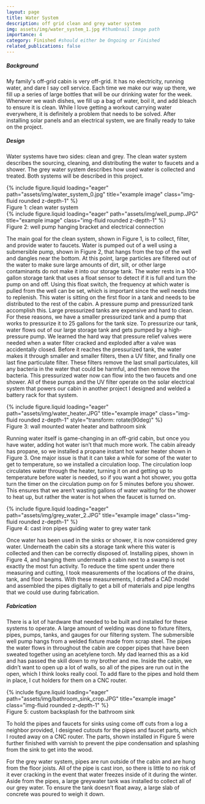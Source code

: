 ```yaml
---
layout: page
title: Water System
description: off grid clean and grey water system
img: assets/img/water_system_1.jpg #thumbnail image path
importance: 4
category: Finished #should either be Ongoing or Finished
related_publications: false
---
```


<div class="row">
    <div class="col-12">
        <h5><strong>Background</strong></h5>
    </div>
</div>

My family's off-grid cabin is very off-grid. It has no electricity, running water, and dare I say cell service. Each time we make our way up there, we fill up a series of large bottles that will be our drinking water for the week. Whenever we wash dishes, we fill up a bag of water, boil it, and add bleach to ensure it is clean. While I love getting a workout carrying water everywhere, it is definitely a problem that needs to be solved. After installing solar panels and an electrical system, we are finally ready to take on the project.

<div class="row">
    <div class="col-12">
        <h5><strong>Design</strong></h5>
    </div>
</div>

Water systems have two sides: clean and grey. The clean water system describes the sourcing, cleaning, and distributing the water to faucets and a shower. The grey water system describes how used water is collected and treated. Both systems will be described in this project.

<div class="row">
    <div class="col-sm mt-3 mt-md-0">
        {% include figure.liquid loading="eager" path="assets/img/water_system_0.jpg" title="example image" class="img-fluid rounded z-depth-1" %}
    </div>
</div>
<div class="caption">
    Figure 1: clean water system
</div>

<div class="row">
    <div class="col-sm mt-3 mt-md-0">
        {% include figure.liquid loading="eager" path="assets/img/well_pump.JPG" title="example image" class="img-fluid rounded z-depth-1" %}
    </div>
</div>
<div class="caption">
    Figure 2: well pump hanging bracket and electrical connection
</div>

The main goal for the clean system, shown in Figure 1, is to collect, filter, and provide water to faucets. Water is pumped out of a well using a submersible pump, shown in Figure 2, that hangs from the top of the well and dangles near the bottom. At this point, large particles are filtered out of the water to make sure large amounts of dirt, silt, or other large contaminants do not make it into our storage tank. The water rests in a 100-gallon storage tank that uses a float sensor to detect if it is full and turn the pump on and off. Using this float switch, the frequency at which water is pulled from the well can be set, which is important since the well needs time to replenish. This water is sitting on the first floor in a tank and needs to be distributed to the rest of the cabin. A pressure pump and pressurized tank accomplish this. Large pressurized tanks are expensive and hard to clean. For these reasons, we have a smaller pressurized tank and a pump that works to pressurize it to 25 gallons for the tank size. To pressurize our tank, water flows out of our large storage tank and gets pumped by a high-pressure pump. We learned the hard way that pressure relief valves were needed when a water filter cracked and exploded after a valve was accidentally closed. Before it reaches the pressurized tank, the water makes it through smaller and smaller filters, then a UV filter, and finally one last fine particulate filter. These filters remove the last small particulates, kill any bacteria in the water that could be harmful, and then remove the bacteria. This pressurized water now can flow into the two faucets and one shower. All of these pumps and the UV filter operate on the solar electrical system that powers our cabin in another project I designed and welded a battery rack for that system.

<div class="row">
    <div class="col-sm mt-3 mt-md-0">
        {% include figure.liquid loading="eager" path="assets/img/water_heater.JPG" title="example image" class="img-fluid rounded z-depth-1" style="transform: rotate(90deg)" %}
    </div>
</div>
<div class="caption">
    Figure 3: wall mounted water heater and bathroom sink
</div>

Running water itself is game-changing in an off-grid cabin, but once you have water, adding hot water isn’t that much more work. The cabin already has propane, so we installed a propane instant hot water heater shown in Figure 3. One major issue is that it can take a while for some of the water to get to temperature, so we installed a circulation loop. The circulation loop circulates water through the heater, turning it on and getting up to temperature before water is needed, so if you want a hot shower, you gotta turn the timer on the circulation pump on for 5 minutes before you shower. This ensures that we aren’t wasting gallons of water waiting for the shower to heat up, but rather the water is hot when the faucet is turned on.

<div class="row">
    <div class="col-sm mt-3 mt-md-0">
        {% include figure.liquid loading="eager" path="assets/img/grey_water_2.JPG" title="example image" class="img-fluid rounded z-depth-1" %}
    </div>
</div>
<div class="caption">
    Figure 4: cast iron pipes guiding water to grey water tank
</div>

Once water has been used in the sinks or shower, it is now considered grey water. Underneath the cabin sits a storage tank where this water is collected and then can be correctly disposed of. Installing pipes, shown in Figure 4, and hanging them underneath a cabin next to a swamp is not exactly the most fun activity. To reduce the time spent under there measuring and cutting, I took measurements of the locations of the drains, tank, and floor beams. With these measurements, I drafted a CAD model and assembled the pipes digitally to get a bill of materials and pipe lengths that we could use during fabrication.

<div class="row">
    <div class="col-12">
        <h5><strong>Fabrication</strong></h5>
    </div>
</div>

There is a lot of hardware that needed to be built and installed for these systems to operate. A large amount of welding was done to fixture filters, pipes, pumps, tanks, and gauges for our filtering system. The submersible well pump hangs from a welded fixture made from scrap steel. The pipes the water flows in throughout the cabin are copper pipes that have been sweated together using an acetylene torch. My dad learned this as a kid and has passed the skill down to my brother and me. Inside the cabin, we didn’t want to open up a lot of walls, so all of the pipes are run out in the open, which I think looks really cool. To add flare to the pipes and hold them in place, I cut holders for them on a CNC router. 

<div class="row">
    <div class="col-sm mt-3 mt-md-0">
        {% include figure.liquid loading="eager" path="assets/img/bathroom_sink_crop.JPG" title="example image" class="img-fluid rounded z-depth-1" %}
    </div>
</div>
<div class="caption">
    Figure 5: custom backsplash for the bathroom sink
</div>

To hold the pipes and faucets for sinks using come off cuts from a log a neighbor provided, I designed cutouts for the pipes and faucet parts, which I routed away on a CNC router. The parts, shown installed in Figure 5 were further finished with varnish to prevent the pipe condensation and splashing from the sink to get into the wood.

For the grey water system, pipes are run outside of the cabin and are hung from the floor joists. All of the pipe is cast iron, so there is little to no risk of it ever cracking in the event that water freezes inside of it during the winter. Aside from the pipes, a large greywater tank was installed to collect all of our grey water. To ensure the tank doesn’t float away, a large slab of concrete was poured to weigh it down.
